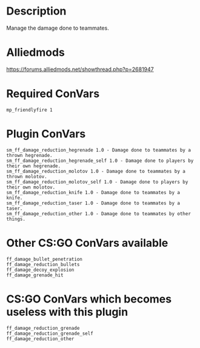 # Description
Manage the damage done to teammates.

# Alliedmods
https://forums.alliedmods.net/showthread.php?p=2681947

# Required ConVars
```
mp_friendlyfire 1
```

# Plugin ConVars
```
sm_ff_damage_reduction_hegrenade 1.0 - Damage done to teammates by a thrown hegrenade. 
sm_ff_damage_reduction_hegrenade_self 1.0 - Damage done to players by their own hegrenade.
sm_ff_damage_reduction_molotov 1.0 - Damage done to teammates by a thrown molotov.
sm_ff_damage_reduction_molotov_self 1.0 - Damage done to players by their own molotov.
sm_ff_damage_reduction_knife 1.0 - Damage done to teammates by a knife.
sm_ff_damage_reduction_taser 1.0 - Damage done to teammates by a taser.
sm_ff_damage_reduction_other 1.0 - Damage done to teammates by other things.
```

# Other CS:GO ConVars available
```
ff_damage_bullet_penetration
ff_damage_reduction_bullets
ff_damage_decoy_explosion
ff_damage_grenade_hit
```

# CS:GO ConVars which becomes useless with this plugin
```
ff_damage_reduction_grenade
ff_damage_reduction_grenade_self
ff_damage_reduction_other
```
